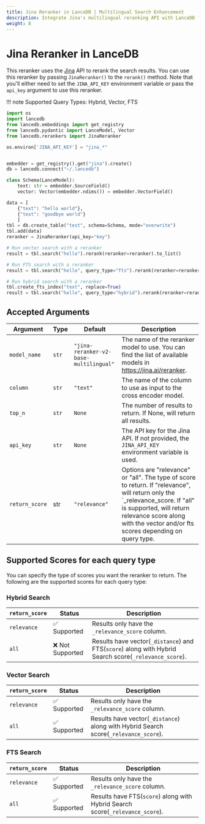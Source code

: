 ```yaml
---
title: Jina Reranker in LanceDB | Multilingual Search Enhancement
description: Integrate Jina's multilingual reranking API with LanceDB for improved search results. Features model selection, API key management, and flexible scoring options for all search types.
weight: 8
---
```


# Jina Reranker in LanceDB

This reranker uses the [Jina](https://jina.ai/reranker/) API to rerank the search results. You can use this reranker by passing `JinaReranker()` to the `rerank()` method. Note that you'll either need to set the `JINA_API_KEY` environment variable or pass the `api_key` argument to use this reranker.


!!! note
    Supported Query Types: Hybrid, Vector, FTS


```python
import os
import lancedb
from lancedb.embeddings import get_registry
from lancedb.pydantic import LanceModel, Vector
from lancedb.rerankers import JinaReranker

os.environ['JINA_API_KEY'] = "jina_*"


embedder = get_registry().get("jina").create()
db = lancedb.connect("~/.lancedb")

class Schema(LanceModel):
    text: str = embedder.SourceField()
    vector: Vector(embedder.ndims()) = embedder.VectorField()

data = [
    {"text": "hello world"},
    {"text": "goodbye world"}
    ]
tbl = db.create_table("test", schema=Schema, mode="overwrite")
tbl.add(data)
reranker = JinaReranker(api_key="key")

# Run vector search with a reranker
result = tbl.search("hello").rerank(reranker=reranker).to_list() 

# Run FTS search with a reranker
result = tbl.search("hello", query_type="fts").rerank(reranker=reranker).to_list()

# Run hybrid search with a reranker
tbl.create_fts_index("text", replace=True)
result = tbl.search("hello", query_type="hybrid").rerank(reranker=reranker).to_list()

```

Accepted Arguments
----------------
| Argument | Type | Default | Description |
| --- | --- | --- | --- |
| `model_name` | `str` | `"jina-reranker-v2-base-multilingual"` | The name of the reranker model to use. You can find the list of available models in https://jina.ai/reranker. |
| `column` | `str` | `"text"` | The name of the column to use as input to the cross encoder model. |
| `top_n` | `str` | `None` | The number of results to return. If None, will return all results. |
| `api_key` | `str` | `None` | The API key for the Jina API. If not provided, the `JINA_API_KEY` environment variable is used. |
| `return_score` | str | `"relevance"` | Options are "relevance" or "all". The type of score to return. If "relevance", will return only the `_relevance_score. If "all" is supported, will return relevance score along with the vector and/or fts scores depending on query type. |



## Supported Scores for each query type
You can specify the type of scores you want the reranker to return. The following are the supported scores for each query type:

### Hybrid Search
|`return_score`| Status | Description |
| --- | --- | --- |
| `relevance` | ✅ Supported | Results only have the `_relevance_score` column. |
| `all` | ❌ Not Supported | Results have vector(`_distance`) and FTS(`score`) along with Hybrid Search score(`_relevance_score`). |

### Vector Search
|`return_score`| Status | Description |
| --- | --- | --- |
| `relevance` | ✅ Supported | Results only have the `_relevance_score` column. |
| `all` | ✅ Supported | Results have vector(`_distance`) along with Hybrid Search score(`_relevance_score`). |

### FTS Search
|`return_score`| Status | Description |
| --- | --- | --- |
| `relevance` | ✅ Supported | Results only have the `_relevance_score` column. |
| `all` | ✅ Supported | Results have FTS(`score`) along with Hybrid Search score(`_relevance_score`). |
